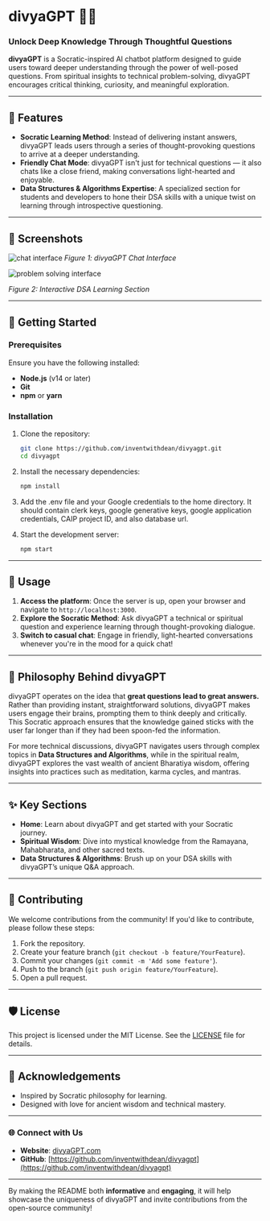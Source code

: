# divyaGPT 🔮✨  

### Unlock Deep Knowledge Through Thoughtful Questions
**divyaGPT** is a Socratic-inspired AI chatbot platform designed to guide users toward deeper understanding through the power of well-posed questions. From spiritual insights to technical problem-solving, divyaGPT encourages critical thinking, curiosity, and meaningful exploration.

---

## 🌟 Features

- **Socratic Learning Method**: Instead of delivering instant answers, divyaGPT leads users through a series of thought-provoking questions to arrive at a deeper understanding.
- **Friendly Chat Mode**: divyaGPT isn't just for technical questions — it also chats like a close friend, making conversations light-hearted and enjoyable.
- **Data Structures & Algorithms Expertise**: A specialized section for students and developers to hone their DSA skills with a unique twist on learning through introspective questioning.
---

## 📸 Screenshots
![chat interface](https://github.com/user-attachments/assets/d36c22cd-efd0-4fad-9eb4-50b52187adc9)
*Figure 1: divyaGPT Chat Interface*

![problem solving interface](https://github.com/user-attachments/assets/2a80924c-95a7-4a76-bfe5-3ad8065b46d8)

*Figure 2: Interactive DSA Learning Section*

---

## 🚀 Getting Started

### Prerequisites
Ensure you have the following installed:

- **Node.js** (v14 or later)
- **Git**
- **npm** or **yarn**

### Installation

1. Clone the repository:

    ```bash
    git clone https://github.com/inventwithdean/divyagpt.git
    cd divyagpt
    ```

2. Install the necessary dependencies:

    ```bash
    npm install
    ```
3. Add the .env file and your Google credentials to the home directory.
   It should contain clerk keys, google generative keys, google application credentials, CAIP project ID, and also database url.
   
5. Start the development server:

    ```bash
    npm start
    ```

---

## 🎯 Usage

1. **Access the platform**: Once the server is up, open your browser and navigate to `http://localhost:3000`.
2. **Explore the Socratic Method**: Ask divyaGPT a technical or spiritual question and experience learning through thought-provoking dialogue.
3. **Switch to casual chat**: Engage in friendly, light-hearted conversations whenever you're in the mood for a quick chat!

---

## 🧠 Philosophy Behind divyaGPT

divyaGPT operates on the idea that **great questions lead to great answers.** Rather than providing instant, straightforward solutions, divyaGPT makes users engage their brains, prompting them to think deeply and critically. This Socratic approach ensures that the knowledge gained sticks with the user far longer than if they had been spoon-fed the information.

For more technical discussions, divyaGPT navigates users through complex topics in **Data Structures and Algorithms**, while in the spiritual realm, divyaGPT explores the vast wealth of ancient Bharatiya wisdom, offering insights into practices such as meditation, karma cycles, and mantras.

---

## ✨ Key Sections

- **Home**: Learn about divyaGPT and get started with your Socratic journey.
- **Spiritual Wisdom**: Dive into mystical knowledge from the Ramayana, Mahabharata, and other sacred texts.
- **Data Structures & Algorithms**: Brush up on your DSA skills with divyaGPT’s unique Q&A approach.

---

## 🤝 Contributing

We welcome contributions from the community! If you'd like to contribute, please follow these steps:

1. Fork the repository.
2. Create your feature branch (`git checkout -b feature/YourFeature`).
3. Commit your changes (`git commit -m 'Add some feature'`).
4. Push to the branch (`git push origin feature/YourFeature`).
5. Open a pull request.

---

## 🛡️ License

This project is licensed under the MIT License. See the [LICENSE](https://github.com/inventwithdean/divyagpt/blob/main/LICENSE) file for details.

---

## 🙌 Acknowledgements

- Inspired by Socratic philosophy for learning.
- Designed with love for ancient wisdom and technical mastery.

---

### 🌐 Connect with Us

- **Website**: [divyaGPT.com](#)
- **GitHub**: [https://github.com/inventwithdean/divyagpt](https://github.com/inventwithdean/divyagpt)

---

By making the README both **informative** and **engaging**, it will help showcase the uniqueness of divyaGPT and invite contributions from the open-source community!
